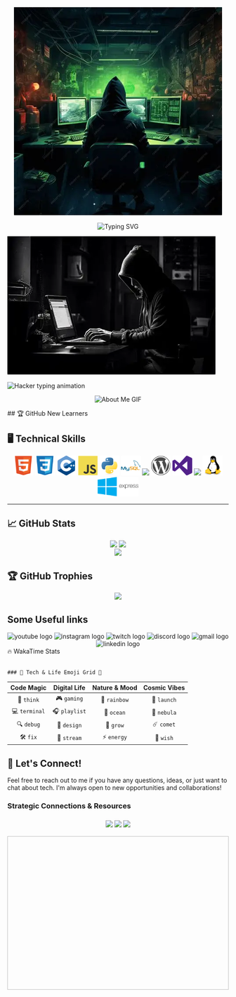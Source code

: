 </h3>
<div align="center">
  <img src="https://github.com/debt01/debt01/blob/main/OIP.webp " >
</div><p></p>
<!--
- 🔭 I’m currently working on ...
- 🌱 I’m currently learning ...
- 👯 I’m looking to collaborate on ...
- 🤔 I’m looking for help with ...
- 💬 Ask me about ...
- 📫 How to reach me: ...
- 😄 Pronouns: ...
- ⚡ Fun fact: ...

✨ Welcome to Linux Hunter's GitHub Profile ✨
-->
<!-- 🔐 Hacking / Cybersecurity Themed GIF -->
<p align="center">
  <img src="https://readme-typing-svg.herokuapp.com?color=0EB9E4FF&center=true&width=500&height=30&lines=Hi+👋+I'm+a+Linux+Hunter!;Cyber-security+Expert.;Learning+In+Public.;Empowering+Others.;Nice+To+Meet+You+👨‍💻" alt="Typing SVG" />
</p>
<p align="left">
   <img src ="https://github.com/debt01/debt01/blob/main/OIP%20(1).webp" />
</p>
  <img src="https://media.giphy.com/media/qgQUggAC3Pfv687qPC/giphy.gif" width="470" alt="Hacker typing animation" />
</p>
<p align="center">
  <img src="https://github.com/7oSkaaa/7oSkaaa/blob/main/Images/about_me.gif?raw=true" alt="About Me GIF" width="120px">
</p>
## 🏆 GitHub New Learners 

## 🖥️ Technical Skills

<p align="center">
  <a href="https://www.w3schools.com/html/" title="HTML5"><img src="https://raw.githubusercontent.com/devicons/devicon/master/icons/html5/html5-original.svg" width="45"/></a>
  <a href="https://www.w3schools.com/css/" title="CSS3"><img src="https://raw.githubusercontent.com/devicons/devicon/master/icons/css3/css3-original.svg" width="45"/></a>
  <a href="https://www.w3schools.com/cpp/" title="C++"><img src="https://raw.githubusercontent.com/devicons/devicon/master/icons/cplusplus/cplusplus-original.svg" width="45"/></a>
  <a href="https://developer.mozilla.org/en-US/docs/Web/JavaScript" title="JavaScript"><img src="https://raw.githubusercontent.com/devicons/devicon/master/icons/javascript/javascript-original.svg" width="45"/></a>
  <a href="https://www.python.org" title="Python"><img src="https://raw.githubusercontent.com/devicons/devicon/master/icons/python/python-original.svg" width="45"/></a>
  <a href="https://www.mysql.com/" title="MySQL"><img src="https://raw.githubusercontent.com/devicons/devicon/master/icons/mysql/mysql-original-wordmark.svg" width="45"/></a>
  <a href="https://www.canva.com/" title="Canva"><img src="https://www.vectorlogo.zone/logos/canva/canva-icon.svg" width="45"/></a>
  <a href="https://wordpress.com/" title="WordPress"><img src="https://raw.githubusercontent.com/devicons/devicon/master/icons/wordpress/wordpress-plain.svg" width="45"/></a>
  <a href="https://code.visualstudio.com/" title="VS Code"><img src="https://raw.githubusercontent.com/devicons/devicon/master/icons/visualstudio/visualstudio-plain.svg" width="45"/></a>
  <a href="https://www.arduino.cc/" title="Arduino"><img src="https://cdn.worldvectorlogo.com/logos/arduino-1.svg" width="45"/></a>
  <a href="https://www.linux.org/" title="Linux"><img src="https://raw.githubusercontent.com/devicons/devicon/master/icons/linux/linux-original.svg" width="45"/></a>
  <a href="https://www.microsoft.com/en-us/windows" title="Windows"><img src="https://raw.githubusercontent.com/devicons/devicon/master/icons/windows8/windows8-original.svg" width="45"/></a>
  <a href="https://expressjs.com/" title="Express.js"><img src="https://raw.githubusercontent.com/devicons/devicon/master/icons/express/express-original-wordmark.svg" width="45"/></a>
</p>

---

## 📈 GitHub Stats

<div align="center">
  <img src="https://github-readme-stats.vercel.app/api?username=debt&show_icons=true&theme=tokyonight&hide_border=false" height="200" />
  <img src="https://github-readme-stats.vercel.app/api/top-langs/?username=debt01&layout=compact&theme=tokyonight&hide_border=false" height="200" />
</div>

<div align="center">
  <img src="https://github-profile-summary-cards.vercel.app/api/cards/profile-details?username=debt01&theme=nord_bright" height="200" />
</div>


## 🏆 GitHub Trophies

<p align="center">
  <img src="https://github-trophies.vercel.app/?username=debt01&theme=radical&no-frame=true&no-bg=true&margin-w=8" />
</p>

## Some Useful links


<div align="center">
  <img src="https://img.shields.io/static/v1?message=Youtube&logo=youtube&label=&color=FF0000&logoColor=white&labelColor=&style=for-the-badge" height="35" alt="youtube logo"  />
  <img src="https://img.shields.io/static/v1?message=Instagram&logo=instagram&label=&color=E4405F&logoColor=white&labelColor=&style=for-the-badge" height="35" alt="instagram logo"  />
  <img src="https://img.shields.io/static/v1?message=Twitch&logo=twitch&label=&color=9146FF&logoColor=white&labelColor=&style=for-the-badge" height="35" alt="twitch logo"  />
  <img src="https://img.shields.io/static/v1?message=Discord&logo=discord&label=&color=7289DA&logoColor=white&labelColor=&style=for-the-badge" height="35" alt="discord logo"  />
  <img src="https://img.shields.io/static/v1?message=Gmail&logo=gmail&label=&color=D14836&logoColor=white&labelColor=&style=for-the-badge" height="35" alt="gmail logo"  />
  <img src="https://img.shields.io/static/v1?message=LinkedIn&logo=linkedin&label=&color=0077B5&logoColor=white&labelColor=&style=for-the-badge" height="35" alt="linkedin logo"  />
</div
---

## 🔥 WakaTime Stats

<!--START_SECTION:waka-->

```

### 🌟 Tech & Life Emoji Grid 🚀
```
|   Code Magic   |    Digital Life    |  Nature & Mood   |   Cosmic Vibes   |
| :------------: | :---------------: | :-------------: | :-------------: |
| 🧠 `think`     | 🎮 `gaming`       | 🌈 `rainbow`    | 🚀 `launch`     |
| 💻 `terminal`  | 🎧 `playlist`     | 🌊 `ocean`      | 🌌 `nebula`     |
| 🔍 `debug`     | 🎨 `design`       | 🌱 `grow`       | ☄️ `comet`      |
| 🛠️ `fix`       | 🎥 `stream`       | ⚡ `energy`     | 🌠 `wish`       |


## 💬 Let's Connect!
Feel free to reach out to me if you have any questions, ideas, or just want to chat about tech. I'm always open to new opportunities and collaborations!
### Strategic Connections & Resources

<h3 align="center">
  <img src="https://c.tenor.com/ooi51RU2NloAAAAM/wink-cute.gif" width="122px">
  <img src="https://media1.tenor.com/m/OAry6dB7bs8AAAAC/jk.gif" width="114px">
  <img src="https://c.tenor.com/1-GJkh8K6doAAAAM/mochi-mochimochi.gif" width="100px">
  
</h3>
<div align="center">
  <img src=" " width="1700px" height="350px" >
</div>
